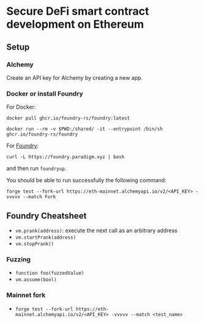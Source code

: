 # Secure DeFi smart contract development on Ethereum

## Setup

### Alchemy

Create an API key for Alchemy by creating a new app.

### Docker or install Foundry

For Docker:

``docker pull ghcr.io/foundry-rs/foundry:latest``

``docker run --rm -v $PWD:/shared/ -it --entrypoint /bin/sh ghcr.io/foundry-rs/foundry``

For [Foundry](https://github.com/foundry-rs/foundry):

``curl -L https://foundry.paradigm.xyz | bash``

and then run ``foundryup``.

You should be able to run successfully the following command:

``forge test --fork-url https://eth-mainnet.alchemyapi.io/v2/<API_KEY> -vvvvv --match Fork``

## Foundry Cheatsheet

* ``vm.prank(address)``: execute the next call as an arbitrary address
* ``vm.startPrank(address)``
* ``vm.stopPrank()``

### Fuzzing

* ``function foo(fuzzedValue)``
* ``vm.assume(bool)``

### Mainnet fork

* ``forge test --fork-url https://eth-mainnet.alchemyapi.io/v2/<API_KEY> -vvvvv --match <test_name>``
